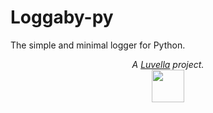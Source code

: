 # Loggaby-py
The simple and minimal logger for Python.

<p align="center">
  <i>A <a href="https://github.com/Luvella">Luvella</a> project.</i>
  <br>
  <img src="https://modeus.is-inside.me/ZvFTbWcA.png" width=52>
</p>
